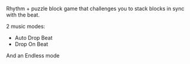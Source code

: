  Rhythm + puzzle block game that challenges you to stack blocks in sync with the beat.

2 music modes:
+ Auto Drop Beat
+ Drop On Beat

And an Endless mode

